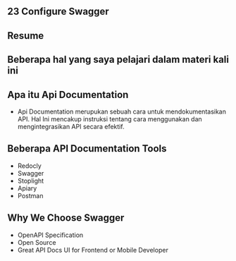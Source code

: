 ## 23 Configure Swagger
## Resume
## Beberapa hal yang saya pelajari dalam materi kali ini
## Apa itu Api Documentation
- Api Documentation merupukan sebuah cara untuk  mendokumentasikan API. Hal Ini mencakup instruksi tentang cara menggunakan dan mengintegrasikan API secara efektif.
## Beberapa API Documentation Tools
- Redocly
- Swagger
- Stoplight
- Apiary
- Postman
## Why We Choose Swagger
- OpenAPI Specification
- Open Source
- Great API Docs UI for Frontend or Mobile Developer

